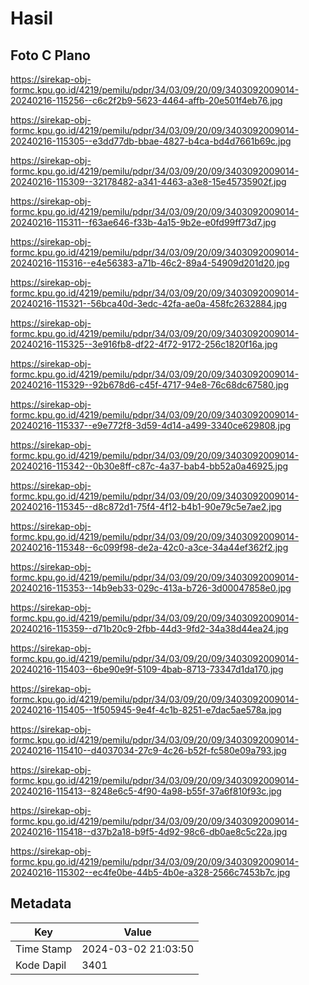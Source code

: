 # Hasil

## Foto C Plano

https://sirekap-obj-formc.kpu.go.id/4219/pemilu/pdpr/34/03/09/20/09/3403092009014-20240216-115256--c6c2f2b9-5623-4464-affb-20e501f4eb76.jpg

https://sirekap-obj-formc.kpu.go.id/4219/pemilu/pdpr/34/03/09/20/09/3403092009014-20240216-115305--e3dd77db-bbae-4827-b4ca-bd4d7661b69c.jpg

https://sirekap-obj-formc.kpu.go.id/4219/pemilu/pdpr/34/03/09/20/09/3403092009014-20240216-115309--32178482-a341-4463-a3e8-15e45735902f.jpg

https://sirekap-obj-formc.kpu.go.id/4219/pemilu/pdpr/34/03/09/20/09/3403092009014-20240216-115311--f63ae646-f33b-4a15-9b2e-e0fd99ff73d7.jpg

https://sirekap-obj-formc.kpu.go.id/4219/pemilu/pdpr/34/03/09/20/09/3403092009014-20240216-115316--e4e56383-a71b-46c2-89a4-54909d201d20.jpg

https://sirekap-obj-formc.kpu.go.id/4219/pemilu/pdpr/34/03/09/20/09/3403092009014-20240216-115321--56bca40d-3edc-42fa-ae0a-458fc2632884.jpg

https://sirekap-obj-formc.kpu.go.id/4219/pemilu/pdpr/34/03/09/20/09/3403092009014-20240216-115325--3e916fb8-df22-4f72-9172-256c1820f16a.jpg

https://sirekap-obj-formc.kpu.go.id/4219/pemilu/pdpr/34/03/09/20/09/3403092009014-20240216-115329--92b678d6-c45f-4717-94e8-76c68dc67580.jpg

https://sirekap-obj-formc.kpu.go.id/4219/pemilu/pdpr/34/03/09/20/09/3403092009014-20240216-115337--e9e772f8-3d59-4d14-a499-3340ce629808.jpg

https://sirekap-obj-formc.kpu.go.id/4219/pemilu/pdpr/34/03/09/20/09/3403092009014-20240216-115342--0b30e8ff-c87c-4a37-bab4-bb52a0a46925.jpg

https://sirekap-obj-formc.kpu.go.id/4219/pemilu/pdpr/34/03/09/20/09/3403092009014-20240216-115345--d8c872d1-75f4-4f12-b4b1-90e79c5e7ae2.jpg

https://sirekap-obj-formc.kpu.go.id/4219/pemilu/pdpr/34/03/09/20/09/3403092009014-20240216-115348--6c099f98-de2a-42c0-a3ce-34a44ef362f2.jpg

https://sirekap-obj-formc.kpu.go.id/4219/pemilu/pdpr/34/03/09/20/09/3403092009014-20240216-115353--14b9eb33-029c-413a-b726-3d00047858e0.jpg

https://sirekap-obj-formc.kpu.go.id/4219/pemilu/pdpr/34/03/09/20/09/3403092009014-20240216-115359--d71b20c9-2fbb-44d3-9fd2-34a38d44ea24.jpg

https://sirekap-obj-formc.kpu.go.id/4219/pemilu/pdpr/34/03/09/20/09/3403092009014-20240216-115403--6be90e9f-5109-4bab-8713-73347d1da170.jpg

https://sirekap-obj-formc.kpu.go.id/4219/pemilu/pdpr/34/03/09/20/09/3403092009014-20240216-115405--1f505945-9e4f-4c1b-8251-e7dac5ae578a.jpg

https://sirekap-obj-formc.kpu.go.id/4219/pemilu/pdpr/34/03/09/20/09/3403092009014-20240216-115410--d4037034-27c9-4c26-b52f-fc580e09a793.jpg

https://sirekap-obj-formc.kpu.go.id/4219/pemilu/pdpr/34/03/09/20/09/3403092009014-20240216-115413--8248e6c5-4f90-4a98-b55f-37a6f810f93c.jpg

https://sirekap-obj-formc.kpu.go.id/4219/pemilu/pdpr/34/03/09/20/09/3403092009014-20240216-115418--d37b2a18-b9f5-4d92-98c6-db0ae8c5c22a.jpg

https://sirekap-obj-formc.kpu.go.id/4219/pemilu/pdpr/34/03/09/20/09/3403092009014-20240216-115302--ec4fe0be-44b5-4b0e-a328-2566c7453b7c.jpg


## Metadata

| Key        | Value               |
| ---------- | ------------------- |
| Time Stamp | 2024-03-02 21:03:50 |
| Kode Dapil | 3401                |



